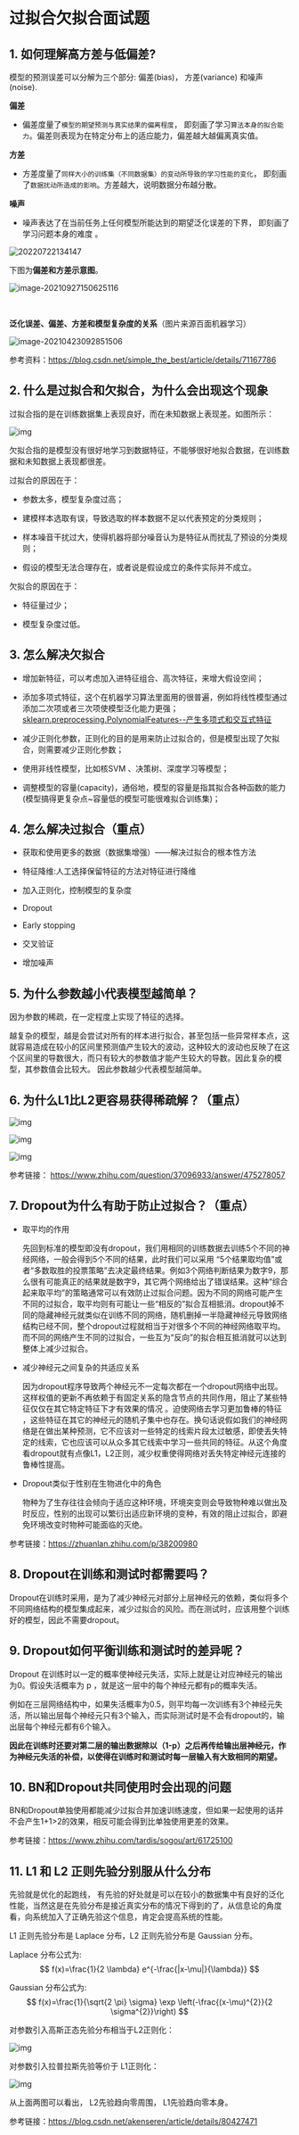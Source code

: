 

# 过拟合欠拟合面试题

## 1. 如何理解高方差与低偏差?

模型的预测误差可以分解为三个部分: 偏差(bias)， 方差(variance) 和噪声(noise).

**偏差**

- 偏差度量了`模型的期望预测与真实结果的偏离程度`， 即刻画了学习`算法本身的拟合能力`。偏差则表现为在特定分布上的适应能力，偏差越大越偏离真实值。

**方差**

- 方差度量了`同样大小的训练集（不同数据集）的变动所导致的学习性能的变化`， 即刻画了`数据扰动所造成的影响`。方差越大，说明数据分布越分散。

**噪声**

- 噪声表达了在当前任务上任何模型所能达到的期望泛化误差的下界， 即刻画了学习问题本身的难度 。

![20220722134147](https://cdn.jsdelivr.net/gh/xihuishawpy/PicBad@main/blogs/pictures/20220722134147.png)

  下图为**偏差和方差示意图**。

![image-20210927150625116](img/过拟合与欠拟合/image-20210927150625116.png)

​                                                                                               

**泛化误差、偏差、方差和模型复杂度的关系**（图片来源百面机器学习）

<img src="img/过拟合与欠拟合/JrBui5yzA3IGgk7.png" alt="image-20210423092851506"  />

参考资料：https://blog.csdn.net/simple_the_best/article/details/71167786

## 2. 什么是过拟合和欠拟合，为什么会出现这个现象

过拟合指的是在训练数据集上表现良好，而在未知数据上表现差。如图所示：

![img](img/过拟合与欠拟合/247f6539-1c10-75ac-84f8-02d238699dfd.jpg)

欠拟合指的是模型没有很好地学习到数据特征，不能够很好地拟合数据，在训练数据和未知数据上表现都很差。

过拟合的原因在于：

- 参数太多，模型复杂度过高；

- 建模样本选取有误，导致选取的样本数据不足以代表预定的分类规则；

- 样本噪音干扰过大，使得机器将部分噪音认为是特征从而扰乱了预设的分类规则；

- 假设的模型无法合理存在，或者说是假设成立的条件实际并不成立。

欠拟合的原因在于：

- 特征量过少；

- 模型复杂度过低。



## 3. 怎么解决欠拟合

- 增加新特征，可以考虑加入进特征组合、高次特征，来增大假设空间；

- 添加多项式特征，这个在机器学习算法里面用的很普遍，例如将线性模型通过添加二次项或者三次项使模型泛化能力更强；
  [sklearn.preprocessing.PolynomialFeatures--产生多项式和交互式特征](https://scikit-learn.org/stable/modules/generated/sklearn.preprocessing.PolynomialFeatures.html#sklearn.preprocessing.PolynomialFeatures)

- 减少正则化参数，正则化的目的是用来防止过拟合的，但是模型出现了欠拟合，则需要减少正则化参数；
- 使用非线性模型，比如核SVM 、决策树、深度学习等模型；
- 调整模型的容量(capacity)，通俗地，模型的容量是指其拟合各种函数的能力(模型搞得更复杂点~容量低的模型可能很难拟合训练集)；


## 4. 怎么解决过拟合（重点）

- 获取和使用更多的数据（数据集增强）——解决过拟合的根本性方法 

- 特征降维:人工选择保留特征的方法对特征进行降维

- 加入正则化，控制模型的复杂度

- Dropout

- Early stopping

- 交叉验证
- 增加噪声

## 5. 为什么参数越小代表模型越简单？

因为参数的稀疏，在一定程度上实现了特征的选择。

越复杂的模型，越是会尝试对所有的样本进行拟合，甚至包括一些异常样本点，这就容易造成在较小的区间里预测值产生较大的波动，这种较大的波动也反映了在这个区间里的导数很大，而只有较大的参数值才能产生较大的导数。因此复杂的模型，其参数值会比较大。 因此参数越少代表模型越简单。

## 6. 为什么L1比L2更容易获得稀疏解？（重点）



![img](img/过拟合与欠拟合/v2-a026e24156e13a1d14c43df26b9bd2a4_720w.jpg)

![img](img/过拟合与欠拟合/v2-f6edae58134c5a26687c3883af48d5d5_720w.jpg)

![img](img/过拟合与欠拟合/v2-3aaa69f70754c469bca5c8e4c3e161db_720w.jpg)

参考链接： https://www.zhihu.com/question/37096933/answer/475278057

## 7. Dropout为什么有助于防止过拟合？（重点）

* 取平均的作用

  先回到标准的模型即没有dropout，我们用相同的训练数据去训练5个不同的神经网络，一般会得到5个不同的结果，此时我们可以采用 “5个结果取均值”或者“多数取胜的投票策略”去决定最终结果。例如3个网络判断结果为数字9，那么很有可能真正的结果就是数字9，其它两个网络给出了错误结果。这种“综合起来取平均”的策略通常可以有效防止过拟合问题。因为不同的网络可能产生不同的过拟合，取平均则有可能让一些“相反的”拟合互相抵消。dropout掉不同的隐藏神经元就类似在训练不同的网络，随机删掉一半隐藏神经元导致网络结构已经不同，整个dropout过程就相当于对很多个不同的神经网络取平均。而不同的网络产生不同的过拟合，一些互为“反向”的拟合相互抵消就可以达到整体上减少过拟合。

* 减少神经元之间复杂的共适应关系

  因为dropout程序导致两个神经元不一定每次都在一个dropout网络中出现。这样权值的更新不再依赖于有固定关系的隐含节点的共同作用，阻止了某些特征仅仅在其它特定特征下才有效果的情况 。迫使网络去学习更加鲁棒的特征 ，这些特征在其它的神经元的随机子集中也存在。换句话说假如我们的神经网络是在做出某种预测，它不应该对一些特定的线索片段太过敏感，即使丢失特定的线索，它也应该可以从众多其它线索中学习一些共同的特征。从这个角度看dropout就有点像L1，L2正则，减少权重使得网络对丢失特定神经元连接的鲁棒性提高。

* Dropout类似于性别在生物进化中的角色

  物种为了生存往往会倾向于适应这种环境，环境突变则会导致物种难以做出及时反应，性别的出现可以繁衍出适应新环境的变种，有效的阻止过拟合，即避免环境改变时物种可能面临的灭绝。

 参考链接：https://zhuanlan.zhihu.com/p/38200980

## 8. Dropout在训练和测试时都需要吗？

Dropout在训练时采用，是为了减少神经元对部分上层神经元的依赖，类似将多个不同网络结构的模型集成起来，减少过拟合的风险。而在测试时，应该用整个训练好的模型，因此不需要dropout。

## 9. Dropout如何平衡训练和测试时的差异呢？

Dropout 在训练时以一定的概率使神经元失活，实际上就是让对应神经元的输出为0。假设失活概率为 p ，就是这一层中的每个神经元都有p的概率失活。

例如在三层网络结构中，如果失活概率为0.5，则平均每一次训练有3个神经元失活，所以输出层每个神经元只有3个输入，而实际测试时是不会有dropout的，输出层每个神经元都有6个输入。

**因此在训练时还要对第二层的输出数据除以（1-p）之后再传给输出层神经元，作为神经元失活的补偿，以使得在训练时和测试时每一层输入有大致相同的期望。**

## 10. BN和Dropout共同使用时会出现的问题

BN和Dropout单独使用都能减少过拟合并加速训练速度，但如果一起使用的话并不会产生1+1>2的效果，相反可能会得到比单独使用更差的效果。

参考链接：https://www.zhihu.com/tardis/sogou/art/61725100

## 11. L1 和 L2 正则先验分别服从什么分布

先验就是优化的起跑线， 有先验的好处就是可以在较小的数据集中有良好的泛化性能，当然这是在先验分布是接近真实分布的情况下得到的了，从信息论的角度看，向系统加入了正确先验这个信息，肯定会提高系统的性能。

L1 正则先验分布是 Laplace 分布，L2 正则先验分布是 Gaussian 分布。

Laplace 分布公式为:
$$
f(x)=\frac{1}{2 \lambda} e^{-\frac{|x-\mu|}{\lambda}}
$$


Gaussian 分布公式为:
$$
f(x)=\frac{1}{\sqrt{2 \pi} \sigma} \exp \left(-\frac{(x-\mu)^{2}}{2 \sigma^{2}}\right)
$$


对参数引入高斯正态先验分布相当于L2正则化：



![img](img/过拟合与欠拟合/96b02ee9-c6ab-718f-b358-0a8db26f9cd7.jpg)



对参数引入拉普拉斯先验等价于 L1正则化： 



![img](img/过拟合与欠拟合/f4a1eb7a-3ce3-7cea-84a0-d569423b2d01.jpg)



从上面两图可以看出， L2先验趋向零周围， L1先验趋向零本身。

参考链接：https://blog.csdn.net/akenseren/article/details/80427471
